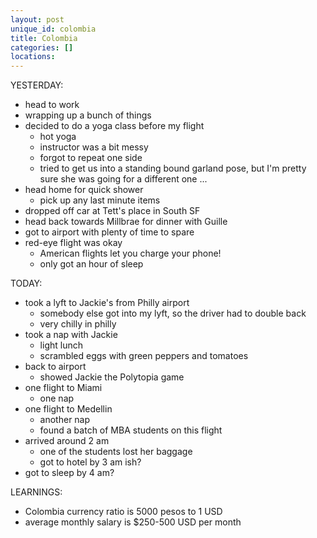 ```yaml
---
layout: post
unique_id: colombia
title: Colombia
categories: []
locations: 
---
```


YESTERDAY:
* head to work
* wrapping up a bunch of things
* decided to do a yoga class before my flight
  * hot yoga
  * instructor was a bit messy
  * forgot to repeat one side
  * tried to get us into a standing bound garland pose, but I'm pretty sure she was going for a different one ...
* head home for quick shower
  * pick up any last minute items
* dropped off car at Tett's place in South SF
* head back towards Millbrae for dinner with Guille
* got to airport with plenty of time to spare
* red-eye flight was okay
  * American flights let you charge your phone!
  * only got an hour of sleep

TODAY:
* took a lyft to Jackie's from Philly airport
  * somebody else got into my lyft, so the driver had to double back
  * very chilly in philly
* took a nap with Jackie
  * light lunch
  * scrambled eggs with green peppers and tomatoes
* back to airport
  * showed Jackie the Polytopia game
* one flight to Miami
  * one nap
* one flight to Medellin
  * another nap
  * found a batch of MBA students on this flight
* arrived around 2 am
  * one of the students lost her baggage
  * got to hotel by 3 am ish?
* got to sleep by 4 am?

LEARNINGS:
* Colombia currency ratio is 5000 pesos to 1 USD
* average monthly salary is $250-500 USD per month

